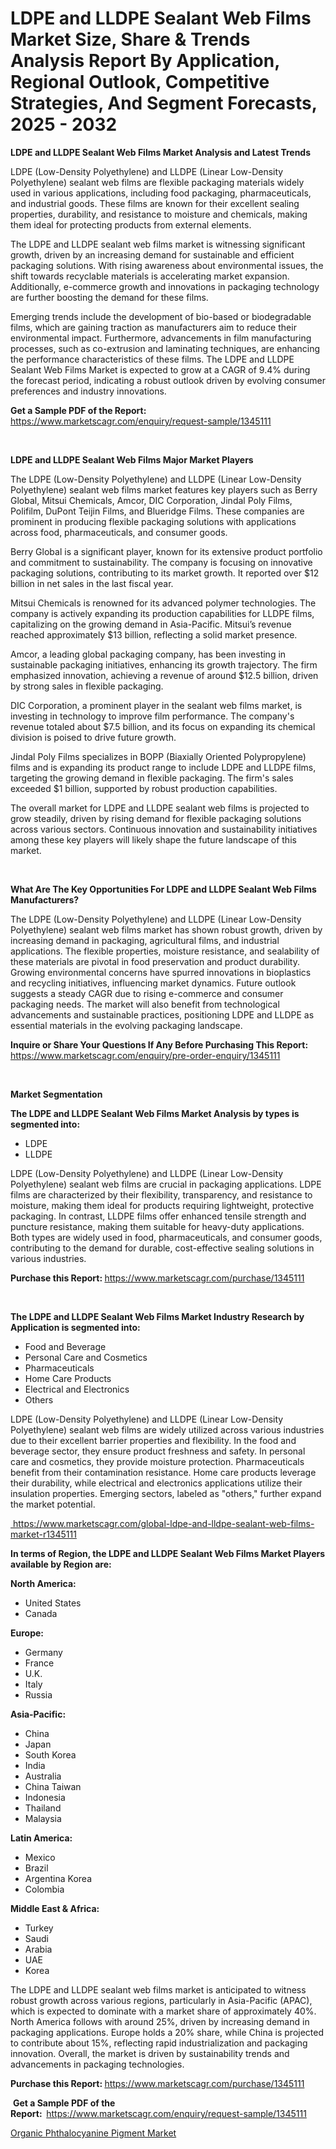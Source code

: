 <p><h1>LDPE and LLDPE Sealant Web Films Market Size, Share & Trends Analysis Report By Application, Regional Outlook, Competitive Strategies, And Segment Forecasts, 2025 - 2032</h1></p><p><strong>LDPE and LLDPE Sealant Web Films Market Analysis and Latest Trends</strong></p>
<p><p>LDPE (Low-Density Polyethylene) and LLDPE (Linear Low-Density Polyethylene) sealant web films are flexible packaging materials widely used in various applications, including food packaging, pharmaceuticals, and industrial goods. These films are known for their excellent sealing properties, durability, and resistance to moisture and chemicals, making them ideal for protecting products from external elements.</p><p>The LDPE and LLDPE sealant web films market is witnessing significant growth, driven by an increasing demand for sustainable and efficient packaging solutions. With rising awareness about environmental issues, the shift towards recyclable materials is accelerating market expansion. Additionally, e-commerce growth and innovations in packaging technology are further boosting the demand for these films.</p><p>Emerging trends include the development of bio-based or biodegradable films, which are gaining traction as manufacturers aim to reduce their environmental impact. Furthermore, advancements in film manufacturing processes, such as co-extrusion and laminating techniques, are enhancing the performance characteristics of these films. The LDPE and LLDPE Sealant Web Films Market is expected to grow at a CAGR of 9.4% during the forecast period, indicating a robust outlook driven by evolving consumer preferences and industry innovations.</p></p>
<p><strong>Get a Sample PDF of the Report:&nbsp;</strong> <a href="https://www.marketscagr.com/enquiry/request-sample/1345111?utm_campaign=1895&utm_medium=2&utm_source=Github&utm_content=ia&utm_term=02022025&utm_id=ldpe-and-lldpe-sealant-web-films">https://www.marketscagr.com/enquiry/request-sample/1345111</a></p>
<p>&nbsp;</p>
<p><strong>LDPE and LLDPE Sealant Web Films Major Market Players</strong></p>
<p><p>The LDPE (Low-Density Polyethylene) and LLDPE (Linear Low-Density Polyethylene) sealant web films market features key players such as Berry Global, Mitsui Chemicals, Amcor, DIC Corporation, Jindal Poly Films, Polifilm, DuPont Teijin Films, and Blueridge Films. These companies are prominent in producing flexible packaging solutions with applications across food, pharmaceuticals, and consumer goods.</p><p>Berry Global is a significant player, known for its extensive product portfolio and commitment to sustainability. The company is focusing on innovative packaging solutions, contributing to its market growth. It reported over $12 billion in net sales in the last fiscal year.</p><p>Mitsui Chemicals is renowned for its advanced polymer technologies. The company is actively expanding its production capabilities for LLDPE films, capitalizing on the growing demand in Asia-Pacific. Mitsui’s revenue reached approximately $13 billion, reflecting a solid market presence.</p><p>Amcor, a leading global packaging company, has been investing in sustainable packaging initiatives, enhancing its growth trajectory. The firm emphasized innovation, achieving a revenue of around $12.5 billion, driven by strong sales in flexible packaging.</p><p>DIC Corporation, a prominent player in the sealant web films market, is investing in technology to improve film performance. The company's revenue totaled about $7.5 billion, and its focus on expanding its chemical division is poised to drive future growth.</p><p>Jindal Poly Films specializes in BOPP (Biaxially Oriented Polypropylene) films and is expanding its product range to include LDPE and LLDPE films, targeting the growing demand in flexible packaging. The firm's sales exceeded $1 billion, supported by robust production capabilities.</p><p>The overall market for LDPE and LLDPE sealant web films is projected to grow steadily, driven by rising demand for flexible packaging solutions across various sectors. Continuous innovation and sustainability initiatives among these key players will likely shape the future landscape of this market.</p></p>
<p>&nbsp;</p>
<p><strong>What Are The Key Opportunities For LDPE and LLDPE Sealant Web Films Manufacturers?</strong></p>
<p><p>The LDPE (Low-Density Polyethylene) and LLDPE (Linear Low-Density Polyethylene) sealant web films market has shown robust growth, driven by increasing demand in packaging, agricultural films, and industrial applications. The flexible properties, moisture resistance, and sealability of these materials are pivotal in food preservation and product durability. Growing environmental concerns have spurred innovations in bioplastics and recycling initiatives, influencing market dynamics. Future outlook suggests a steady CAGR due to rising e-commerce and consumer packaging needs. The market will also benefit from technological advancements and sustainable practices, positioning LDPE and LLDPE as essential materials in the evolving packaging landscape.</p></p>
<p><strong>Inquire or Share Your Questions If Any Before Purchasing This Report:</strong> <a href="https://www.marketscagr.com/enquiry/pre-order-enquiry/1345111?utm_campaign=1895&utm_medium=2&utm_source=Github&utm_content=ia&utm_term=02022025&utm_id=ldpe-and-lldpe-sealant-web-films">https://www.marketscagr.com/enquiry/pre-order-enquiry/1345111</a></p>
<p>&nbsp;</p>
<p><strong>Market Segmentation</strong></p>
<p><strong>The LDPE and LLDPE Sealant Web Films Market Analysis by types is segmented into:</strong></p>
<p><ul><li>LDPE</li><li>LLDPE</li></ul></p>
<p><p>LDPE (Low-Density Polyethylene) and LLDPE (Linear Low-Density Polyethylene) sealant web films are crucial in packaging applications. LDPE films are characterized by their flexibility, transparency, and resistance to moisture, making them ideal for products requiring lightweight, protective packaging. In contrast, LLDPE films offer enhanced tensile strength and puncture resistance, making them suitable for heavy-duty applications. Both types are widely used in food, pharmaceuticals, and consumer goods, contributing to the demand for durable, cost-effective sealing solutions in various industries.</p></p>
<p><strong>Purchase this Report:&nbsp;</strong><a href="https://www.marketscagr.com/purchase/1345111?utm_campaign=1895&utm_medium=2&utm_source=Github&utm_content=ia&utm_term=02022025&utm_id=ldpe-and-lldpe-sealant-web-films">https://www.marketscagr.com/purchase/1345111</a></p>
<p>&nbsp;</p>
<p><strong>The LDPE and LLDPE Sealant Web Films Market Industry Research by Application is segmented into:</strong></p>
<p><ul><li>Food and Beverage</li><li>Personal Care and Cosmetics</li><li>Pharmaceuticals</li><li>Home Care Products</li><li>Electrical and Electronics</li><li>Others</li></ul></p>
<p><p>LDPE (Low-Density Polyethylene) and LLDPE (Linear Low-Density Polyethylene) sealant web films are widely utilized across various industries due to their excellent barrier properties and flexibility. In the food and beverage sector, they ensure product freshness and safety. In personal care and cosmetics, they provide moisture protection. Pharmaceuticals benefit from their contamination resistance. Home care products leverage their durability, while electrical and electronics applications utilize their insulation properties. Emerging sectors, labeled as "others," further expand the market potential.</p></p>
<p><a href="https://www.marketscagr.com/global-ldpe-and-lldpe-sealant-web-films-market-r1345111?utm_campaign=1895&utm_medium=2&utm_source=Github&utm_content=ia&utm_term=02022025&utm_id=ldpe-and-lldpe-sealant-web-films">&nbsp;https://www.marketscagr.com/global-ldpe-and-lldpe-sealant-web-films-market-r1345111</a></p>
<p><strong>In terms of Region, the LDPE and LLDPE Sealant Web Films Market Players available by Region are:</strong></p>
<p>
    <p> <strong> North America: </strong>
        <ul>
            <li>United States</li>
            <li>Canada</li>
        </ul>
        </p> 
    <p> <strong> Europe: </strong>
        <ul>
            <li>Germany</li>
            <li>France</li>
            <li>U.K.</li>
            <li>Italy</li>
            <li>Russia</li>
        </ul>
        </p> 
    <p> <strong> Asia-Pacific: </strong>
        <ul>
            <li>China</li>
            <li>Japan</li>
            <li>South Korea</li>
            <li>India</li>
            <li>Australia</li>
            <li>China Taiwan</li>
            <li>Indonesia</li>
            <li>Thailand</li>
            <li>Malaysia</li>
        </ul>
        </p> 
    <p> <strong> Latin America: </strong>
        <ul>
            <li>Mexico</li>
            <li>Brazil</li>
            <li>Argentina Korea</li>
            <li>Colombia</li>
        </ul>
        </p> 
    <p> <strong> Middle East & Africa: </strong>
        <ul>
            <li>Turkey</li>
            <li>Saudi</li>
            <li>Arabia</li>
            <li>UAE</li>
            <li>Korea</li>
        </ul>
    </p>
    </p>
<p><p>The LDPE and LLDPE sealant web films market is anticipated to witness robust growth across various regions, particularly in Asia-Pacific (APAC), which is expected to dominate with a market share of approximately 40%. North America follows with around 25%, driven by increasing demand in packaging applications. Europe holds a 20% share, while China is projected to contribute about 15%, reflecting rapid industrialization and packaging innovation. Overall, the market is driven by sustainability trends and advancements in packaging technologies.</p></p>
<p><strong>Purchase this Report: </strong><a href="https://www.marketscagr.com/purchase/1345111?utm_campaign=1895&utm_medium=2&utm_source=Github&utm_content=ia&utm_term=02022025&utm_id=ldpe-and-lldpe-sealant-web-films">https://www.marketscagr.com/purchase/1345111</a></p>
<p>&nbsp;<strong>Get a Sample PDF of the Report:&nbsp;&nbsp;</strong><a href="https://www.marketscagr.com/enquiry/request-sample/1345111?utm_campaign=1895&utm_medium=2&utm_source=Github&utm_content=ia&utm_term=02022025&utm_id=ldpe-and-lldpe-sealant-web-films">https://www.marketscagr.com/enquiry/request-sample/1345111</a></p>
<p><strong></strong></p>
<p><p><a href="https://github.com/mahnoor2003/Market-Research-Report-List-7/blob/main/organic-phthalocyanine-pigment-market.md?utm_campaign=1895&utm_medium=2&utm_source=Github&utm_content=ia&utm_term=02022025&utm_id=ldpe-and-lldpe-sealant-web-films">Organic Phthalocyanine Pigment Market</a></p></p>
